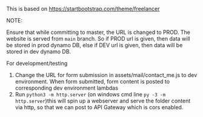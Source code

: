This is based on https://startbootstrap.com/theme/freelancer

NOTE:

Ensure that while committing to master, the URL is changed to PROD. The website is served from `main` branch. So if PROD url is given, then data will be stored in prod dynamo DB, else if DEV url is given, then data will be stored in dev dynamo DB.

For development/testing

1. Change the URL for form submission in assets/mail/contact_me.js to dev environment. When form submitted, form content is posted to corresponding dev environment lambdas
2. Run `python3 -m http.server` (on windows cmd line `py -3 -m http.server`)this will spin up a webserver and serve the folder content via http, so that we can post to API Gateway which is cors enabled.